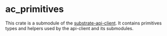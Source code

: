 # ac_primitives

This crate is a submodule of the [substrate-api-client](https://github.com/scs/substrate-api-client). It contains primitives types and helpers used by the api-client and its submodules.
